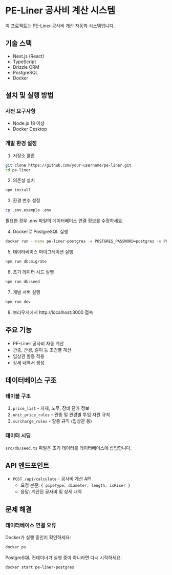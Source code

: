 # PE-Liner 공사비 계산 시스템

이 프로젝트는 PE-Liner 공사비 계산 자동화 시스템입니다.

## 기술 스택

- Next.js (React)
- TypeScript
- Drizzle ORM
- PostgreSQL
- Docker

## 설치 및 실행 방법

### 사전 요구사항

- Node.js 18 이상
- Docker Desktop

### 개발 환경 설정

1. 저장소 클론
```bash
git clone https://github.com/your-username/pe-liner.git
cd pe-liner
```

2. 의존성 설치
```bash
npm install
```

3. 환경 변수 설정
```bash
cp .env.example .env
```
필요한 경우 .env 파일의 데이터베이스 연결 정보를 수정하세요.

4. Docker로 PostgreSQL 실행
```bash
docker run --name pe-liner-postgres -e POSTGRES_PASSWORD=postgres -e POSTGRES_USER=postgres -e POSTGRES_DB=pe-liner -p 5432:5432 -d postgres:16
```

5. 데이터베이스 마이그레이션 실행
```bash
npm run db:migrate
```

6. 초기 데이터 시드 실행
```bash
npm run db:seed
```

7. 개발 서버 실행
```bash
npm run dev
```

8. 브라우저에서 http://localhost:3000 접속

## 주요 기능

- PE-Liner 공사비 자동 계산
- 관종, 관경, 길이 등 조건별 계산
- 입상관 할증 적용
- 상세 내역서 생성

## 데이터베이스 구조

### 테이블 구조

1. `price_list` - 자재, 노무, 장비 단가 정보
2. `unit_price_rules` - 관종 및 관경별 투입 자원 규칙
3. `surcharge_rules` - 할증 규칙 (입상관 등)

### 데이터 시딩

`src/db/seed.ts` 파일은 초기 데이터를 데이터베이스에 삽입합니다.

## API 엔드포인트

- `POST /api/calculate` - 공사비 계산 API
  - 요청 본문: `{ pipeType, diameter, length, isRiser }`
  - 응답: 계산된 공사비 및 상세 내역

## 문제 해결

### 데이터베이스 연결 오류

Docker가 실행 중인지 확인하세요:
```bash
docker ps
```

PostgreSQL 컨테이너가 실행 중이 아니라면 다시 시작하세요:
```bash
docker start pe-liner-postgres
```
